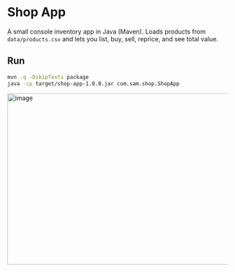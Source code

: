 # Shop App 

A small console inventory app in Java (Maven). Loads products from `data/products.csv` and lets you list, buy, sell, reprice, and see total value.

## Run
```bash
mvn -q -DskipTests package
java -cp target/shop-app-1.0.0.jar com.sam.shop.ShopApp
```
<img width="1248" height="392" alt="image" src="https://github.com/user-attachments/assets/f66ac6de-94d8-4bbb-bdb7-8badbae1c4cb" />

